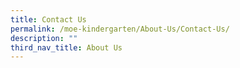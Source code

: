 ```yaml
---
title: Contact Us
permalink: /moe-kindergarten/About-Us/Contact-Us/
description: ""
third_nav_title: About Us
---
```

